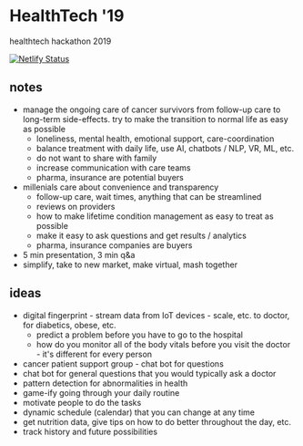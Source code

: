 # HealthTech '19

healthtech hackathon 2019

[![Netlify Status](https://api.netlify.com/api/v1/badges/e63ad847-06e6-486b-a425-0e47e29dc8f7/deploy-status)](https://app.netlify.com/sites/healthhack19/deploys)

## notes

- manage the ongoing care of cancer survivors from follow-up care to long-term side-effects. try to make the transition to normal life as easy as possible
  - loneliness, mental health, emotional support, care-coordination
  - balance treatment with daily life, use AI, chatbots / NLP, VR, ML, etc.
  - do not want to share with family
  - increase communication with care teams
  - pharma, insurance are potential buyers
- millenials care about convenience and transparency
  - follow-up care, wait times, anything that can be streamlined
  - reviews on providers
  - how to make lifetime condition management as easy to treat as possible
  - make it easy to ask questions and get results / analytics
  - pharma, insurance companies are buyers
- 5 min presentation, 3 min q&a
- simplify, take to new market, make virtual, mash together

## ideas

- digital fingerprint - stream data from IoT devices - scale, etc. to doctor, for diabetics, obese, etc.
  - predict a problem before you have to go to the hospital
  - how do you monitor all of the body vitals before you visit the doctor - it's different for every person
- cancer patient support group - chat bot for questions
- chat bot for general questions that you would typically ask a doctor
- pattern detection for abnormalities in health
- game-ify going through your daily routine
- motivate people to do the tasks
- dynamic schedule (calendar) that you can change at any time
- get nutrition data, give tips on how to do better throughout the day, etc.
- track history and future possibilities
